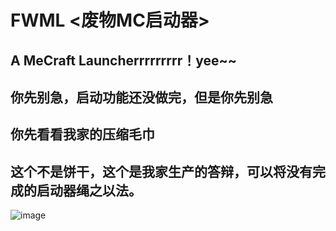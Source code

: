 # FWML <废物MC启动器>
## A MeCraft Launcherrrrrrrrr！yee~~
## 你先别急，启动功能还没做完，但是你先别急
## 你先看看我家的压缩毛巾
## 这个不是饼干，这个是我家生产的答辩，可以将没有完成的启动器绳之以法。
![image](https://user-images.githubusercontent.com/78293733/214380750-1e9cfb70-a8a4-48a0-a0b5-33788d9e9947.png)
